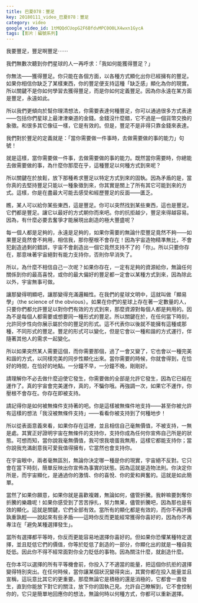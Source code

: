 ```yaml
---
title: 巴夏078：豐足
key: 20180111_video_巴夏078：豐足
category: video
google_video_id: 1tMQQdCUopG2F6BfdvMPC0O0LX4wxn1GycA
tags: [影片｜編號系列]
---
```


我要豐足，豐足啊豐足⋯⋯

我們無數次聽到你們星球的人一再呼求：「我如何能獲得豐足？」

你無法——獲得豐足。你只能在各個方面，以各種方式顯化出你已經擁有的豐足。如果你相信你缺乏了某樣東西，你的豐足便支持這種「缺乏感」顯化為你的現實。所以關鍵不是你如何學習去獲得豐足，而是你如何定義豐足。因為你永遠在某方面是豐足，永遠如此。

所以我們更傾向於幫你理清想法，你需要表達何種豐足，你可以通過很多方式表達——包括你們星球上最津津樂道的金錢。金錢沒什麼錯，它不過是一個貨幣交換的象徵。和很多其它像征一樣，它是有效的。但是，豐足不是非得只靠金錢來表達。

我們對於豐足的定義就是：「當你需要做一件事時，去做需要做的事的能力」句號！

就是這樣，當你需要做一件事，去做需要做的事的能力。既然當你需要時，你總能去做需要做的事，為什麼你那麼在乎，這種豐足以何種方式到來呢？

所以關鍵在於放鬆，放下那種希求豐足以特定方式到來的固執。因為矛盾的是，當你真的去堅持豐足只能以一種象徵到來，你其實是關上了所有其它可能到來的方式。這樣，你是在盡最大可能去感受和經歷豐足的反面——匱乏。

瞧，某人可以給你某些東西，這是豐足。你可以突然找到某些東西，這也是豐足。它們都是豐足。讓它以最好的方式朝你而來吧。你的抗拒越少，豐足來得越容易。因為，有什麼必要去奮爭才能展現出創造的極大豐盛呢？

每一個人都是足夠的，永遠是足夠的，如果你需要的無論什麼豐足竟然不夠——如果豐足竟然會不夠用，相信我，那你壓根不會存在！因為宇宙造物精準無比，不會犯創造過剩的錯誤，宇宙不會創造出一個它竟然支持不了的「你」。所以只要你存在，那意味著宇宙絕對有能力支持你，否則你早消失了。

所以，為什麼不相信自己一次呢？如果你存在，一定有足夠的資源給你，無論任何關係到你的最高喜悅，或你的最大偏好的豐足都一定會以某種方式到來，因為除此以外，宇宙無事可做。

讓那變得明顯吧，讓那變得充滿邏輯性。在我們的星球文明中，這就叫做「顯易學」（the science of the obvious）。如果在你們的星球上存在著一定數量的人，只要你們都允許豐足以對你們有效的方式到來，那麼資源對每個人都是夠用的。因為不是每個人都需要或想要同一種形式的豐足。所以關鍵在於，在任何當下時刻，允許同步性向你展示屬於你的豐足的形式。這不代表你以後就不能擁有這種或那種，不同形式的豐足。豐足的形式可以變化，但是它會以一種和諧的方式運行，伴隨著其他人的需求一起變化。

所以如果突然某人需要這個，而你需要那個，過了一會又變了，它也會以一種完美和諧的方式，以同樣完美的同步性顯化出來。當你需要的時候，你就會得到，在恰好的時間，在恰好的地點。一分鐘不早，一分鐘不晚，剛剛好。

請理解你不必去做什麼迫使它發生，你需要做的全部是允許它發生，因為它已經在運作了。真的宇宙會完美運作，真的，不騙你哦。再強調一次，如果它不運作，你壓根不會存在。你存在即被支持。

請記得你是如何被無條件支持著的吧。你是這樣被無條件地支持——甚至你被允許有這樣的想法「我沒被無條件支持」——看看你被支持到了何種地步！

所以從表面意義來看，如果你存在這裡，並且相信自己毫無價值，不被支持，一無是處。其實正好證明宇宙在無條件的支持你，支持你成為任何你宣佈自己所是的狀態。可想而知，當你說我毫無價值，我可恨我壞蛋我無用，這樣它都能支持你；當你說我充滿創意我可愛我值得擁有，它當然也會支持你。

在宇宙眼中，兩者毫無區別，無論你決定哪一種是你的現實，宇宙絕不反對。它只會在當下時刻，簡單反映出你宣佈為事實的狀態。因為這就是造物法則。你決定你所是，而宇宙顯化，是通過你的激情、你的喜悅、你的愛和興奮的。這就是如此簡單。

當然了如果你願意，如果你就是喜歡複雜，無論如何，儘管折騰。我幹嘛要剝奪你折騰的樂趣呢！如果你感受到了苦苦掙扎，努力無果，儘管折騰吧，因為那也是有效的顯化。這就是關鍵，它們全部有效。當所有的顯化都是有效的，而你不再評價孰重孰輕——說起來有些矛盾——這時你反而更能經常獲得你喜好的，因為你不再專注在「避免某種選擇發生」。

當所有選擇都平等時，你反而更能容易地選擇你喜好的。但如果你恐懼某種特定選擇，並且貶低它們的價值，你等於貶低了創造的一部分，你顯化出的就是一種自我貶低。因此你不得不經常面對你全力貶低的事物。因為關注什麼，就創造什麼。

在你本可以選擇的所有平等機會前，你投入了不適當的能量，把這個你抗拒的選擇變得特別突出。在任何時候，當你讓某個狀況變得突出，其實你都在投入能量並且宣稱，這玩意比其它的更重要。那麼無論它是積極的還是消極的，它都會一直發生，直到你能放下對它的關注，放下你的固執己見。允許自己瞭解到，它不會控制你的，它只是簡單地回應你的想法，無論何時以何種方式，你都可以重新選擇。
